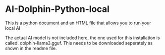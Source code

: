 # AI-Dolphin-Python-local
This is a python document and an HTML file that allows you to run your local AI

The actual AI model is not included here, the one used for this installation is called. dolphin-llama3.gguf.
This needs to be downloaded seperately as shown in the readme file. 
